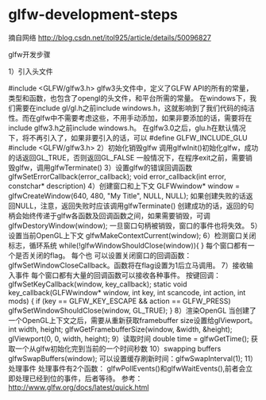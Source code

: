 # glfw-development-steps

摘自网络 http://blog.csdn.net/itol925/article/details/50096827

glfw开发步骤

1）引入头文件

#include <GLFW/glfw3.h>
glfw3头文件中，定义了GLFW API的所有的常量，类型和函数，也包含了opengl的头文件，和平台所需的常量。
在windows下，我们需要在include gl/gl.h之前include windows.h，这就影响到了我们代码的纯洁性。而在glfw中不需要考虑这些，不用手动添加，如果非要添加的话，需要将在include glfw3.h之前include windows.h。
在glfw3.0之后，glu.h在默认情况下，将不再引入了，如果非要引入的话，可以
#define GLFW_INCLUDE_GLU
#include <GLFW/glfw3.h>
2）初始化销毁glfw
调用glfwInit()初始化glfw，成功的话返回GL_TRUE，否则返回GL_FALSE
一般情况下，在程序exit之前，需要销毁glfw，调用glfwTerminate()
3）设置glfw的错误回调函数
glfwSetErrorCallback(error_callback);
void error_callback(int error, constchar* description)
4）创建窗口和上下文 
GLFWwindow* window = glfwCreateWindow(640, 480, "My Title", NULL, NULL);
如果创建失败的话返回NULL，注意，返回失败时应该调用glfwTerminate()
创建成功的话，返回的句柄会始终传递于glfw各函数及回调函数之间，如果需要销毁，可调
glfwDestoryWindow(window);
一旦窗口句柄被销毁，窗口的事件也将失效。
5）设置当前OpenGL上下文
glfwMakeContextCurrent(window);
6）检测窗口关闭标志，循环系统
while(!glfwWindowShouldClose(window)){
}
每个窗口都有一个是否关闭的flag。
每个也 可以设置关闭窗口的回调函数：glfwSetWindowCloseCallback。函数将在flag设置为1后立马调用。
7）接收输入事件
每个窗口都有大量的回调函数可以接收各种事件。
按键回调：glfwSetKeyCallback(window, key_callback);
static void key_callback(GLFWwindow* window, int key, int scancode, int action, int mods)
{
    if (key == GLFW_KEY_ESCAPE && action == GLFW_PRESS)
        glfwSetWindowShouldClose(window, GL_TRUE);
}
8）渲染OpenGL
当创建了一个OpenGL上下文之后，需要从重新获取framebuffer size设置给glViewport。
int width, height;
glfwGetFramebufferSize(window, &width, &height);
glViewport(0, 0, width, height);
9）读取时间
double time = glfwGetTime();
获取一个从glfw初始化完到当前的一个时间秒数
10）swapping buffers
glfwSwapBuffers(window);
可以设置缓存刷新时间：glfwSwapInterval(1);
11）处理事件
处理事件有2个函数：
glfwPollEvents()和glfwWaitEvents(),前者会立即处理已经到位的事件，后者等待。
参考：http://www.glfw.org/docs/latest/quick.html
